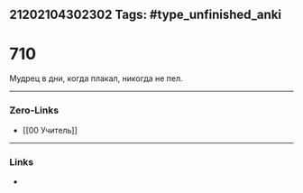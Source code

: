 21202104302302
Tags: #type_unfinished_anki 
---
# 710

Мудрец в дни, когда плакал, никогда не пел.

---
### Zero-Links
- [[00 Учитель]]
---
### Links
-
